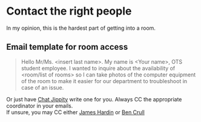 # Contact the right people

In my opinion, this is the hardest part of getting into a room.  

## Email template for room access

> Hello Mr/Ms. <insert last name\>.
My name is <Your name\>, OTS student employee.
I wanted to inquire about the availability of <room/list of rooms\> so I can take photos of the computer equipment of the room to make it easier for our department to troubleshoot in case of an issue.

Or just have [Chat Jippity](https://chat.openai.com/) write one for you.
Always CC the appropriate coordinator in your emails.  
If unsure, you may CC either [James Hardin](mailto:JHardin@towson.edu) or [Ben Crull](mailto:bcrull@towson.edu)